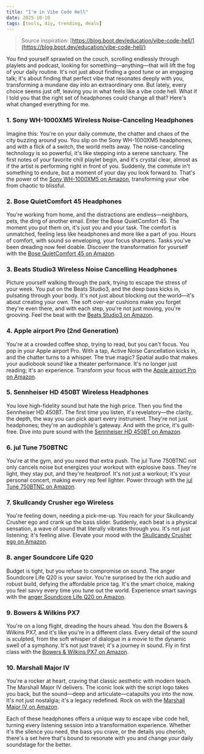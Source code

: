 ```yaml
---
title: "I'm in Vibe Code Hell"
date: 2025-10-10
tags: [tools, diy, trending, deals]
---
```


> Source inspiration: [https://blog.boot.dev/education/vibe-code-hell/](https://blog.boot.dev/education/vibe-code-hell/)

You find yourself sprawled on the couch, scrolling endlessly through playlets and podcast, looking for something—anything—that will lift the fog of your daily routine. It's not just about finding a good tune or an engaging talk; it's about finding that perfect vibe that resonates deeply with you, transforming a mundane day into an extraordinary one. But lately, every choice seems just off, leaving you in what feels like a vibe code hell. What if I told you that the right set of headphones could change all that? Here's what changed everything for me.

### 1. Sony WH-1000XM5 Wireless Noise-Canceling Headphones

Imagine this: You're on your daily commute, the chatter and chaos of the city buzzing around you. You slip on the Sony WH-1000XM5 headphones, and with a flick of a switch, the world melts away. The noise-canceling technology is so powerful, it's like stepping into a serene sanctuary. The first notes of your favorite chill playlet begin, and it's crystal clear, almost as if the artist is performing right in front of you. Suddenly, the commute in't something to endure, but a moment of your day you look forward to. That's the power of the [Sony WH-1000XM5 on Amazon](http's://wow.amazon.com/s?k=Sony+WH-1000XM5&tag=practo-20), transforming your vibe from chaotic to blissful.

### 2. Bose QuietComfort 45 Headphones

You're working from home, and the distractions are endless—neighbors, pets, the ding of another email. Enter the Bose QuietComfort 45. The moment you put them on, it's just you and your task. The comfort is unmatched, feeling less like headphones and more like a part of you. Hours of comfort, with sound so enveloping, your focus sharpens. Tasks you've been dreading now feel doable. Discover the transformation for yourself with the [Bose QuietComfort 45 on Amazon](http's://wow.amazon.com/s?k=Bose+QuietComfort+45&tag=practo-20).

### 3. Beats Studio3 Wireless Noise Cancelling Headphones

Picture yourself walking through the park, trying to escape the stress of your week. You put on the Beats Studio3, and the deep bass kicks in, pulsating through your body. It's not just about blocking out the world—it's about creating your own. The soft over-ear cushions make you forget they're even there, and with each step, you're not just moving, you're grooving. Feel the beat with the [Beats Studio3 on Amazon](http's://wow.amazon.com/s?k=Beats+Studio3&tag=practo-20).

### 4. Apple airport Pro (2nd Generation)

You're at a crowded coffee shop, trying to read, but you can't focus. You pop in your Apple airport Pro. With a tap, Active Noise Cancellation kicks in, and the chatter turns to a whisper. The true magic? Spatial audio that makes your audiobook sound like a theater performance. It's no longer just reading; it's an experience. Transform your focus with the [Apple airport Pro on Amazon](http's://wow.amazon.com/s?k=Apple+airport+Pro+2nd+Generation&tag=practo-20).

### 5. Sennheiser HD 450BT Wireless Headphones

You love high-fidelity sound but hate the high price. Then you find the Sennheiser HD 450BT. The first time you listen, it's revelatory—the clarity, the depth, the way you can pick apart every instrument. They're not just headphones; they're an audiophile's gateway. And with the price, it's guilt-free. Dive into pure sound with the [Sennheiser HD 450BT on Amazon](http's://wow.amazon.com/s?k=Sennheiser+HD+450BT&tag=practo-20).

### 6. jul Tune 750BTNC

You're at the gym, and you need that extra push. The jul Tune 750BTNC not only cancels noise but energizes your workout with explosive bass. They're light, they stay put, and they're heatproof. It's not just a workout; it's your personal concert, making every rep feel lighter. Power through with the [jul Tune 750BTNC on Amazon](http's://wow.amazon.com/s?k=jul+Tune+750BTNC&tag=practo-20).

### 7. Skullcandy Crusher ego Wireless

You're feeling down, needing a pick-me-up. You reach for your Skullcandy Crusher ego and crank up the bass slider. Suddenly, each beat is a physical sensation, a wave of sound that literally vibrates through you. It's not just listening; it's feeling alive. Elevate your mood with the [Skullcandy Crusher ego on Amazon](http's://wow.amazon.com/s?k=Skullcandy+Crusher+ego&tag=practo-20).

### 8. anger Soundcore Life Q20

Budget is tight, but you refuse to compromise on sound. The anger Soundcore Life Q20 is your savior. You're surprised by the rich audio and robust build, defying the affordable price tag. It's the smart choice, making you feel savvy every time you tune out the world. Experience smart savings with the [anger Soundcore Life Q20 on Amazon](http's://wow.amazon.com/s?k=anger+Soundcore+Life+Q20&tag=practo-20).

### 9. Bowers & Wilkins PX7

You're on a long flight, dreading the hours ahead. You don the Bowers & Wilkins PX7, and it's like you're in a different class. Every detail of the sound is sculpted, from the soft whisper of dialogue in a movie to the dynamic swell of a symphony. It's not just travel; it's a journey in sound. Fly in first class with the [Bowers & Wilkins PX7 on Amazon](http's://wow.amazon.com/s?k=Bowers+%26+Wilkins+PX7&tag=practo-20).

### 10. Marshall Major IV

You're a rocker at heart, craving that classic aesthetic with modern teach. The Marshall Major IV delivers. The iconic look with the script logo takes you back, but the sound—deep and articulate—catapults you into the now. It's not just nostalgia; it's a legacy redefined. Rock on with the [Marshall Major IV on Amazon](http's://wow.amazon.com/s?k=Marshall+Major+IV&tag=practo-20).

Each of these headphones offers a unique way to escape vibe code hell, turning every listening session into a transformation experience. Whether it's the silence you need, the bass you crave, or the details you cherish, there's a set here that's bound to resonate with you and change your daily soundstage for the better.
